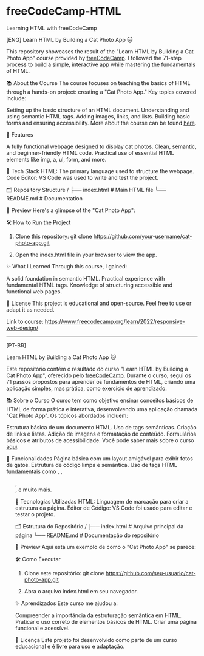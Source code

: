 # freeCodeCamp-HTML
Learning HTML with freeCodeCamp

[ENG]
Learn HTML by Building a Cat Photo App 🐱

This repository showcases the result of the "Learn HTML by Building a Cat Photo App" course provided by <a href="https://www.freecodecamp.org/">freeCodeCamp</a>. I followed the 71-step process to build a simple, interactive app while mastering the fundamentals of HTML.

📚 About the Course
The course focuses on teaching the basics of HTML through a hands-on project: creating a "Cat Photo App." Key topics covered include:

Setting up the basic structure of an HTML document.
Understanding and using semantic HTML tags.
Adding images, links, and lists.
Building basic forms and ensuring accessibility.
More about the course can be found <a href="https://www.freecodecamp.org/learn/2022/responsive-web-design/">here</a>.

🚀 Features 

A fully functional webpage designed to display cat photos. 
Clean, semantic, and beginner-friendly HTML code. 
Practical use of essential HTML elements like img, a, ul, form, and more.

🔧 Tech Stack 
HTML: The primary language used to structure the webpage.
Code Editor: VS Code was used to write and test the project.

🗂️ Repository Structure 
/
├── index.html       # Main HTML file
└── README.md        # Documentation

📸 Preview
Here's a glimpse of the "Cat Photo App":


🛠️ How to Run the Project
1. Clone this repository:
git clone https://github.com/your-username/cat-photo-app.git

2. Open the index.html file in your browser to view the app.

✨ What I Learned
Through this course, I gained:

A solid foundation in semantic HTML.
Practical experience with fundamental HTML tags.
Knowledge of structuring accessible and functional web pages.

📜 License
This project is educational and open-source. Feel free to use or adapt it as needed.

Link to course: https://www.freecodecamp.org/learn/2022/responsive-web-design/

-----------------------------------------
[PT-BR]

Learn HTML by Building a Cat Photo App 🐱

Este repositório contém o resultado do curso "Learn HTML by Building a Cat Photo App", oferecido pelo <a href="https://www.freecodecamp.org/">freeCodeCamp</a>. Durante o curso, segui os 71 passos propostos para aprender os fundamentos de HTML, criando uma aplicação simples, mas prática, como exercício de aprendizado.

📚 Sobre o Curso
O curso tem como objetivo ensinar conceitos básicos de HTML de forma prática e interativa, desenvolvendo uma aplicação chamada "Cat Photo App". Os tópicos abordados incluem:

Estrutura básica de um documento HTML.
Uso de tags semânticas.
Criação de links e listas.
Adição de imagens e formatação de conteúdo.
Formulários básicos e atributos de acessibilidade.
Você pode saber mais sobre o curso <a href="https://www.freecodecamp.org/learn/2022/responsive-web-design/">aqui</a>.

🚀 Funcionalidades
Página básica com um layout amigável para exibir fotos de gatos.
Estrutura de código limpa e semântica.
Uso de tags HTML fundamentais como <img>, <a>, <ul>, <form>, e muito mais.

🔧 Tecnologias Utilizadas
HTML: Linguagem de marcação para criar a estrutura da página.
Editor de Código: VS Code foi usado para editar e testar o projeto.

🗂️ Estrutura do Repositório
/
├── index.html       # Arquivo principal da página
└── README.md        # Documentação do repositório

📸 Preview
Aqui está um exemplo de como o "Cat Photo App" se parece:


🛠️ Como Executar
1. Clone este repositório:
git clone https://github.com/seu-usuario/cat-photo-app.git

2. Abra o arquivo index.html em seu navegador.

✨ Aprendizados
Este curso me ajudou a:

Compreender a importância da estruturação semântica em HTML.
Praticar o uso correto de elementos básicos de HTML.
Criar uma página funcional e acessível.

📜 Licença
Este projeto foi desenvolvido como parte de um curso educacional e é livre para uso e adaptação.